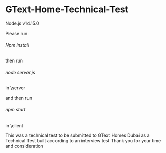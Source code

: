# GText-Home-Technical-Test
Node.js v14.15.0

Please run

###### Npm install

then run
###### node server.js
in \server

and then run
###### npm start
in \client

This was a technical test to be submitted to GText Homes Dubai as a Technical Test built according to an interview test 
Thank you for your time and consideration
